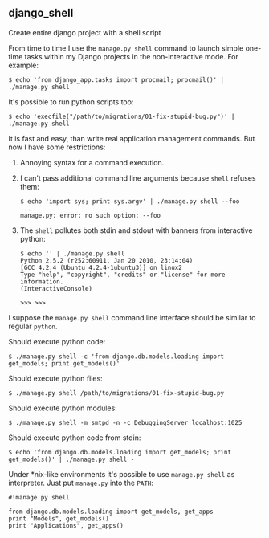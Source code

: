 django_shell
------------

Create entire django project with a shell script

From time to time I use the `manage.py shell` command to launch simple one-time tasks within my Django projects in the non-interactive mode. For example:

```
$ echo 'from django_app.tasks import procmail; procmail()' | ./manage.py shell

```

It's possible to run python scripts too:

```
$ echo 'execfile("/path/to/migrations/01-fix-stupid-bug.py")' | ./manage.py shell

```

It is fast and easy, than write real application management commands. But now I have some restrictions:

1.  Annoying syntax for a command execution.

2.  I can't pass additional command line arguments because `shell` refuses them:

    ```
    $ echo 'import sys; print sys.argv' | ./manage.py shell --foo
    ...
    manage.py: error: no such option: --foo

    ```

3.  The `shell` pollutes both stdin and stdout with banners from interactive python:

    ```
    $ echo '' | ./manage.py shell
    Python 2.5.2 (r252:60911, Jan 20 2010, 23:14:04)
    [GCC 4.2.4 (Ubuntu 4.2.4-1ubuntu3)] on linux2
    Type "help", "copyright", "credits" or "license" for more information.
    (InteractiveConsole)

    >>> >>>

    ```

I suppose the `manage.py shell` command line interface should be similar to regular `python`.

Should execute python code:

```
$ ./manage.py shell -c 'from django.db.models.loading import get_models; print get_models()'

```

Should execute python files:

```
$ ./manage.py shell /path/to/migrations/01-fix-stupid-bug.py

```

Should execute python modules:

```
$ ./manage.py shell -m smtpd -n -c DebuggingServer localhost:1025

```

Should execute python code from stdin:

```
$ echo 'from django.db.models.loading import get_models; print get_models()' | ./manage.py shell -

```

Under *nix-like environments it's possible to use `manage.py shell` as interpreter. Just put `manage.py` into the `PATH`:

```
#!manage.py shell

from django.db.models.loading import get_models, get_apps
print "Models", get_models()
print "Applications", get_apps()

```
